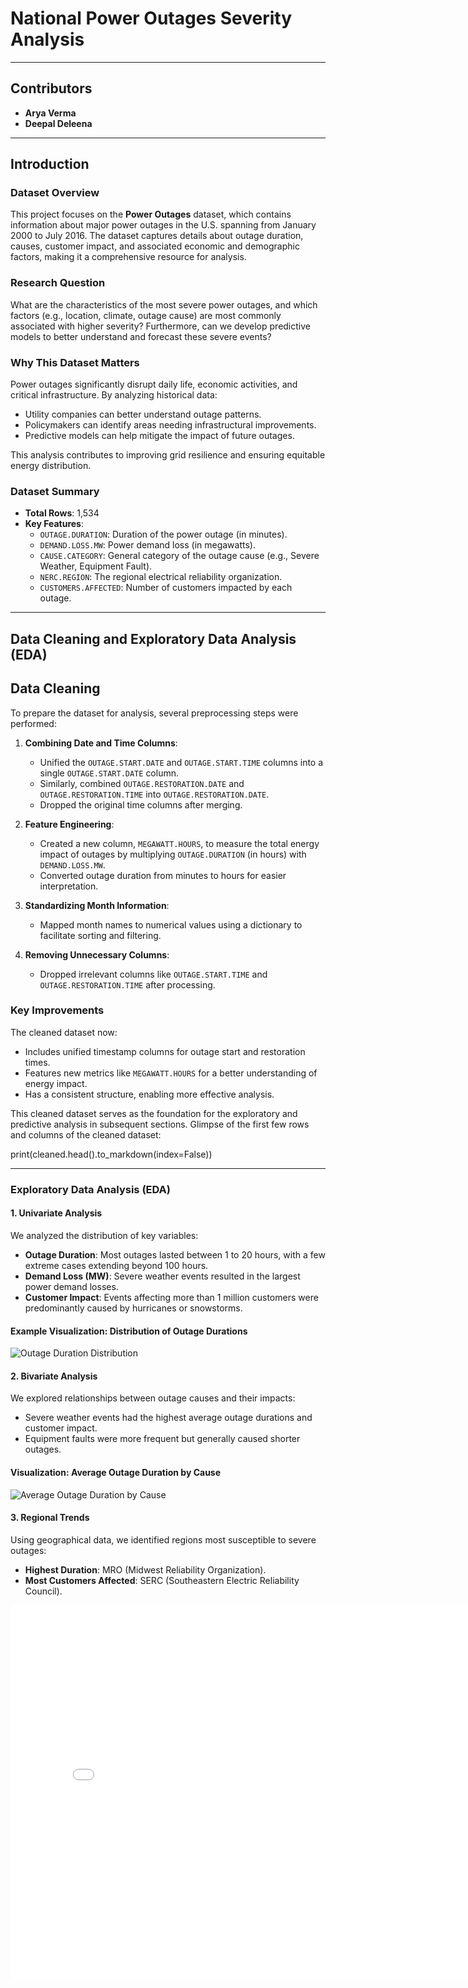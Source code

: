 # National Power Outages Severity Analysis

---

## Contributors
- **Arya Verma**
- **Deepal Deleena**

---

## Introduction

### Dataset Overview
This project focuses on the **Power Outages** dataset, which contains information about major power outages in the U.S. spanning from January 2000 to July 2016. The dataset captures details about outage duration, causes, customer impact, and associated economic and demographic factors, making it a comprehensive resource for analysis.

### Research Question
What are the characteristics of the most severe power outages, and which factors (e.g., location, climate, outage cause) are most commonly associated with higher severity? Furthermore, can we develop predictive models to better understand and forecast these severe events?

### Why This Dataset Matters
Power outages significantly disrupt daily life, economic activities, and critical infrastructure. By analyzing historical data:
- Utility companies can better understand outage patterns.
- Policymakers can identify areas needing infrastructural improvements.
- Predictive models can help mitigate the impact of future outages.

This analysis contributes to improving grid resilience and ensuring equitable energy distribution.

### Dataset Summary
- **Total Rows**: 1,534  
- **Key Features**:
  - `OUTAGE.DURATION`: Duration of the power outage (in minutes).  
  - `DEMAND.LOSS.MW`: Power demand loss (in megawatts).  
  - `CAUSE.CATEGORY`: General category of the outage cause (e.g., Severe Weather, Equipment Fault).  
  - `NERC.REGION`: The regional electrical reliability organization.  
  - `CUSTOMERS.AFFECTED`: Number of customers impacted by each outage.  

---

## Data Cleaning and Exploratory Data Analysis (EDA)

## Data Cleaning

To prepare the dataset for analysis, several preprocessing steps were performed:

1. **Combining Date and Time Columns**:
   - Unified the `OUTAGE.START.DATE` and `OUTAGE.START.TIME` columns into a single `OUTAGE.START.DATE` column.
   - Similarly, combined `OUTAGE.RESTORATION.DATE` and `OUTAGE.RESTORATION.TIME` into `OUTAGE.RESTORATION.DATE`.
   - Dropped the original time columns after merging.

2. **Feature Engineering**:
   - Created a new column, `MEGAWATT.HOURS`, to measure the total energy impact of outages by multiplying `OUTAGE.DURATION` (in hours) with `DEMAND.LOSS.MW`.
   - Converted outage duration from minutes to hours for easier interpretation.

3. **Standardizing Month Information**:
   - Mapped month names to numerical values using a dictionary to facilitate sorting and filtering.

4. **Removing Unnecessary Columns**:
   - Dropped irrelevant columns like `OUTAGE.START.TIME` and `OUTAGE.RESTORATION.TIME` after processing.

### Key Improvements
The cleaned dataset now:
- Includes unified timestamp columns for outage start and restoration times.
- Features new metrics like `MEGAWATT.HOURS` for a better understanding of energy impact.
- Has a consistent structure, enabling more effective analysis.

This cleaned dataset serves as the foundation for the exploratory and predictive analysis in subsequent sections.
Glimpse of the first few rows and columns of the cleaned dataset:

print(cleaned.head().to_markdown(index=False))

---

### Exploratory Data Analysis (EDA)

#### 1. Univariate Analysis
We analyzed the distribution of key variables:
- **Outage Duration**: Most outages lasted between 1 to 20 hours, with a few extreme cases extending beyond 100 hours.
- **Demand Loss (MW)**: Severe weather events resulted in the largest power demand losses.
- **Customer Impact**: Events affecting more than 1 million customers were predominantly caused by hurricanes or snowstorms.

#### Example Visualization: Distribution of Outage Durations
![Outage Duration Distribution](assets/outage_duration_histogram.png)

#### 2. Bivariate Analysis
We explored relationships between outage causes and their impacts:
- Severe weather events had the highest average outage durations and customer impact.
- Equipment faults were more frequent but generally caused shorter outages.

#### Visualization: Average Outage Duration by Cause
![Average Outage Duration by Cause](assets/avg_duration_by_cause.png)

#### 3. Regional Trends
Using geographical data, we identified regions most susceptible to severe outages:
- **Highest Duration**: MRO (Midwest Reliability Organization).
- **Most Customers Affected**: SERC (Southeastern Electric Reliability Council).

<iframe
  src="assets/statewide_avg_price_vs_electricity_consumed.html"
  width="800"
  height="600"
  frameborder="0"
></iframe>
